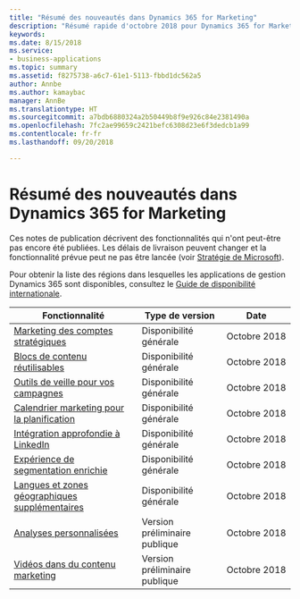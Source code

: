 ```yaml
---
title: "Résumé des nouveautés dans Dynamics 365 for Marketing"
description: "Résumé rapide d'octobre 2018 pour Dynamics 365 for Marketing"
keywords: 
ms.date: 8/15/2018
ms.service:
- business-applications
ms.topic: summary
ms.assetid: f8275738-a6c7-61e1-5113-fbbd1dc562a5
author: Annbe
ms.author: kamaybac
manager: AnnBe
ms.translationtype: HT
ms.sourcegitcommit: a7bdb6880324a2b50449b8f9e926c84e2381490a
ms.openlocfilehash: 7fc2ae99659c2421befc6308d23e6f3dedcb1a99
ms.contentlocale: fr-fr
ms.lasthandoff: 09/20/2018

---
```


# <a name="summary-of-whats-new-in-dynamics-365-for-marketing"></a>Résumé des nouveautés dans Dynamics 365 for Marketing

Ces notes de publication décrivent des fonctionnalités qui n'ont peut-être pas encore été publiées. Les délais de livraison peuvent changer et la fonctionnalité prévue peut ne pas être lancée (voir [Stratégie de Microsoft](https://go.microsoft.com/fwlink/p/?linkid=2007332)).

Pour obtenir la liste des régions dans lesquelles les applications de gestion Dynamics 365 sont disponibles, consultez le [Guide de disponibilité internationale](https://aka.ms/dynamics_365_international_availability_deck). 

| Fonctionnalité                                                               | Type de version                     | Date                  |
|-----------------------------------------------------------------------|----------------------------------|-----------------------|
| [Marketing des comptes stratégiques](account-based-marketing.md)                 | Disponibilité générale             | Octobre 2018          |
| [Blocs de contenu réutilisables](reusable-content-blocks.md)                 | Disponibilité générale             | Octobre 2018          |
| [Outils de veille pour vos campagnes](social-listening-campaigns.md)  | Disponibilité générale             | Octobre 2018          |
| [Calendrier marketing pour la planification](marketing-calendar-planning.md)     | Disponibilité générale             | Octobre 2018          |
| [Intégration approfondie à LinkedIn](deep-linkedin-integration.md)             | Disponibilité générale             | Octobre 2018          |
| [Expérience de segmentation enrichie](richer-segmentation-experience.md)   | Disponibilité générale             | Octobre 2018          |
| [Langues et zones géographiques supplémentaires](regions.md)                    | Disponibilité générale             | Octobre 2018          |
| [Analyses personnalisées](custom-analytics.md)                               | Version préliminaire publique                   | Octobre 2018          |
| [Vidéos dans du contenu marketing](video-content.md)                       | Version préliminaire publique                   | Octobre 2018          |



